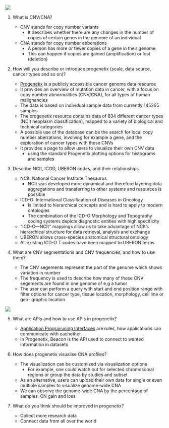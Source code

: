 ![](https://progenetix.org/img/progenetix-logo-black.png)

1.  What is CNV/CNA?
    - CNV stands for copy number variants
      - It describes whether there are any changes in the number of copies of certain genes in the genome of an individual
    - CNA stands for copy number abberations
      - A person has more or fewer copies of a gene in their genome
      - This can happen if copies are gained (amplification) or lost (deletion)

2.  How will you describe or introduce progenetix (scale, data source, cancer types and so on)?
    - [Progenetix](https://progenetix.org/)  is a publicly accessible cancer genome data resource
    - It provides an overview of mutation data in cancer, with a focus on copy number abnormalities (CNV/CNA), for all types of human malignancies
    - The data is based on individual sample data from currently 145265 samples
    - The progenetix resource contains data of 834 different cancer types (NCIt neoplasm classification), mapped to a variety of biological and technical categories
    - A possible use of the database can be the search for local copy number aberrations, involving for example a gene, and the exploration of cancer types with these CNVs
    - It provides a page to allow users to visualize their own CNV data
      - using the standard Progenetix plotting options for histograms and samples

3.  Describe NCIt, ICOD, UBERON codes, and their relationships
    - NCIt: National Cancer Institute Thesaurus
      - NCIt was developed more dynamical and therefore layering data aggregations and transferring to other systems and resources is possible
    - ICD-O: International Classification of Diseases in Oncology 
      - Is limited to hierarchical concepts and is hard to apply to modern ontologies
      - The combination of the ICD-O Morphology and Topography coding systems depicts diagnostic entities with high specificity
    - "ICD-O—NCIt" mappings allow us to take advantage of NCIt’s hierarchical structure for data retrieval, analysis and exchange
    - UBERON allows cross-species anatomical structural ontology
    - All existing ICD-O T codes have been mapped to UBERON terms

4. What are CNV segmentations and CNV frequencies, and how to use them?
    - The CNV segements represent the part of the genome which shows variation in number 
    - The frequency is used to describe how many of those CNV segements are found in one genome of e.g a tumor
    - The user can perform a query with start and end position range with filter options for cancer type, tissue location, morphology, cell line or geo- graphic location
    
![](https://progenetix.org/img/9p-example-histogram.png)
    
    
5. What are APIs and how to use APIs in progenetix?
    - [Application Programming Interfaces](https://en.wikipedia.org/wiki/API) are rules, how applications can communicate with eachother
    - In Progenetix, Beacon is the API used to connect to wanted information in datasets

6. How does progenetix visualise CNA profiles?
    - The visualization can be customized via visualization options
      - For example, one could watch out for selected chromosomal regions or group the data by studies and subset
    - As an alternative, users can upload their own data for single or even multiple samples to visualize genome-wide CNA
    - We can observe the genome-wide CNA by the percentage of samples, CN gain and loss

7. What do you think should be improved in progenetix?
    - Collect more research data 
    - Connect data from all over the world




